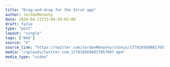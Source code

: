 ```yaml
---
title: "Drag-and-drop for the Strut app"
author: JordanMenashy
date: 2024-04-11T23:04:59-03:00
draft: false
type: "post"
layout: "single"
tags: ['Web']
source: "X"
source_link: "https://twitter.com/JordanMenashy/status/1778105698817057047/video/1"
media: "/uploads/twitter.com_1778105698817057047.mp4"
media_type: "video"
---
```


